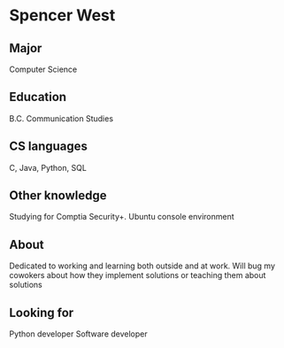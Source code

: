 # Spencer West

## Major
Computer Science

## Education
B.C. Communication Studies

## CS languages
C,
Java,
Python,
SQL

## Other knowledge
Studying for Comptia Security+. 
Ubuntu console environment

## About
Dedicated to working and learning both outside and at work. Will bug my cowokers about how they implement solutions or teaching them about solutions

## Looking for
Python developer
Software developer

<!--
**SaaWest/SaaWest** is a ✨ _special_ ✨ repository because its `README.md` (this file) appears on your GitHub profile.

Here are some ideas to get you started:

- 🔭 I’m currently working on ...
- 🌱 I’m currently learning ...
- 👯 I’m looking to collaborate on ...
- 🤔 I’m looking for help with ...
- 💬 Ask me about ...
- 📫 How to reach me: ...
- 😄 Pronouns: ...
- ⚡ Fun fact: ...
-->
